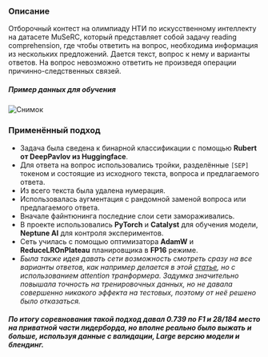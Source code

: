 ### Описание
Отборочный контест на олимпиаду НТИ по искусственному интеллекту на датасете MuSeRC, который представляет собой задачу reading comprehension, где чтобы ответить на вопрос, необходима информация из нескольких предложений. Дается текст, вопрос к нему и варианты ответов. На вопрос невозможно ответить не произведя операции причинно-следственных связей.

##### Пример данных для обучения
![Снимок](https://user-images.githubusercontent.com/34653515/111829934-63101080-88fe-11eb-964c-e51c980b0447.PNG)

### Применённый подход
* Задача была сведена к бинарной классификации с помощью **Rubert от DeepPavlov из Huggingface**. 
* Для ответа на вопрос использовались тройки, разделённые `[SEP]` токеном и состоящие из исходного текста, вопроса и предлагаемого ответа.
* Из всего текста была удалена нумерация.
* Использовалась аугментация с рандомной заменой вопроса или предлагаемого ответа.
* Вначале файнтюнинга последние слои сети замораживались.
* В проекте использовались **PyTorch** и **Catalyst** для обучения модели, **Neptune AI** для контроля экспериментов.
* Сеть училась с помощью оптимизатора **AdamW** и **ReduceLROnPlateau** планировщика в **FP16** режиме.
* *Была также идея давать сети возможность смотреть сразу на все варианты ответов, как например делается в этой [статье](https://aaai.org/ocs/index.php/AAAI/AAAI18/paper/viewFile/16331/16177), но с использованием attention транформера. Задумка значительно повышала точность на тренировочных данных, но не давала совершенно никакого эффекта на тестовых, поэтому от неё решено было отказаться.*

##### По итогу соревнования такой подход давал 0.739 по F1 и 28/184 место на приватной части лидерборда, но вполне реально было выжать и больше, используя данные с валидации, Large версию модели и блендинг.
